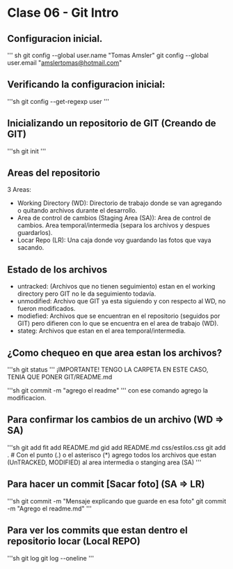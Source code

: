 # Clase 06 - Git Intro

## Configuracion inicial.
''' sh
git config --global user.name "Tomas Amsler"
git config --global user.email "amslertomas@hotmail.com"

## Verificando la configuracion inicial:

'''sh
git config --get-regexp user
'''

## Inicializando un repositorio de GIT (Creando de GIT)

'''sh
git init
'''
## Areas del repositorio

3 Areas:

* Working Directory (WD): Directorio de trabajo donde se van agregando o quitando archivos durante el desarrollo.
* Area de control de cambios (Staging Area (SA)): Area de control de cambios. Area temporal/intermedia (separa los archivos y despues guardarlos).
* Locar Repo (LR): Una caja donde voy guardando las fotos que vaya sacando.

## Estado de los archivos

* untracked: (Archivos que no tienen seguimiento) estan en el working directory pero GIT no le da seguimiento todavía.
* unmodified: Archivo que GIT ya esta siguiendo y con respecto al WD, no fueron modificados.
* modiefied: Archivos que se encuentran en el repositorio (seguidos por GIT) pero difieren con lo que se encuentra en el area de trabajo (WD).
* stateg: Archivos que estan en el area temporal/intermedia.

## ¿Como chequeo en que area estan los archivos?

'''sh
git status
'''
¡IMPORTANTE! TENGO LA CARPETA EN ESTE CASO, TENIA QUE PONER GIT/README.md 

'''sh
git commit -m "agrego el readme"
'''
con ese comando agrego la modificacion.

## Para confirmar los cambios de un archivo (WD => SA)

'''sh
git add <nombre-archivo>
fit add README.md
gid add README.md css/estilos.css
git add . # Con el punto (.) o el asterisco (*) agrego todos los archivos que estan (UnTRACKED, MODIFIED) al area intermedia o stanging area (SA)
'''

## Para hacer un commit [Sacar foto] (SA => LR)

'''sh
git commit -m "Mensaje explicando que guarde en esa foto"
git commit -m "Agrego el readme.md"
'''

## Para ver los commits que estan dentro el repositorio locar (Local REPO)

'''sh
git log
git log --oneline
'''